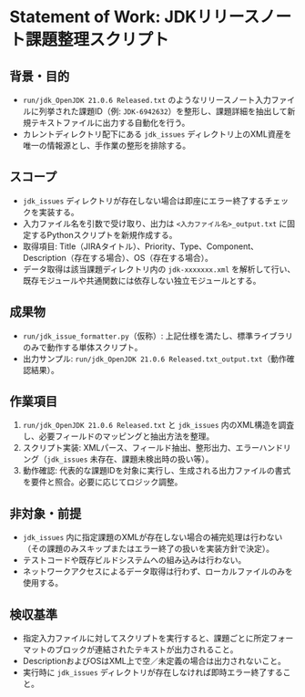 # Statement of Work: JDKリリースノート課題整理スクリプト

## 背景・目的
- `run/jdk_OpenJDK 21.0.6 Released.txt` のようなリリースノート入力ファイルに列挙された課題ID（例: `JDK-6942632`）を整形し、課題詳細を抽出して新規テキストファイルに出力する自動化を行う。
- カレントディレクトリ配下にある `jdk_issues` ディレクトリ上のXML資産を唯一の情報源とし、手作業の整形を排除する。

## スコープ
- `jdk_issues` ディレクトリが存在しない場合は即座にエラー終了するチェックを実装する。
- 入力ファイル名を引数で受け取り、出力は `<入力ファイル名>_output.txt` に固定するPythonスクリプトを新規作成する。
- 取得項目: Title（JIRAタイトル）、Priority、Type、Component、Description（存在する場合）、OS（存在する場合）。
- データ取得は該当課題ディレクトリ内の `jdk-xxxxxxx.xml` を解析して行い、既存モジュールや共通関数には依存しない独立モジュールとする。

## 成果物
- `run/jdk_issue_formatter.py`（仮称）: 上記仕様を満たし、標準ライブラリのみで動作する単体スクリプト。
- 出力サンプル: `run/jdk_OpenJDK 21.0.6 Released.txt_output.txt`（動作確認結果）。

## 作業項目
1. `run/jdk_OpenJDK 21.0.6 Released.txt` と `jdk_issues` 内のXML構造を調査し、必要フィールドのマッピングと抽出方法を整理。
2. スクリプト実装: XMLパース、フィールド抽出、整形出力、エラーハンドリング（`jdk_issues` 未存在、課題未検出時の扱い等）。
3. 動作確認: 代表的な課題IDを対象に実行し、生成される出力ファイルの書式を要件と照合。必要に応じてロジック調整。

## 非対象・前提
- `jdk_issues` 内に指定課題のXMLが存在しない場合の補完処理は行わない（その課題のみスキップまたはエラー終了の扱いを実装方針で決定）。
- テストコードや既存ビルドシステムへの組み込みは行わない。
- ネットワークアクセスによるデータ取得は行わず、ローカルファイルのみを使用する。

## 検収基準
- 指定入力ファイルに対してスクリプトを実行すると、課題ごとに所定フォーマットのブロックが連結されたテキストが出力されること。
- DescriptionおよびOSはXML上で空／未定義の場合は出力されないこと。
- 実行時に `jdk_issues` ディレクトリが存在しなければ即時エラー終了すること。

